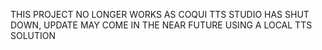 THIS PROJECT NO LONGER WORKS AS COQUI TTS STUDIO HAS SHUT DOWN, UPDATE MAY COME IN THE NEAR FUTURE USING A LOCAL TTS SOLUTION
